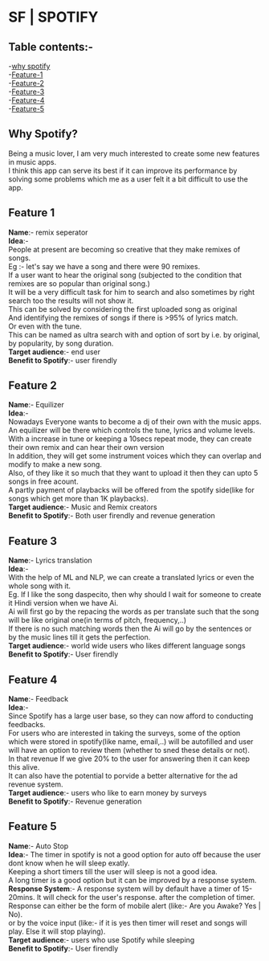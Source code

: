 # SF | SPOTIFY

## Table contents:-
-[why spotify](#why-spotify) \
-[Feature-1](#feature-1) \
-[Feature-2](#feature-2) \
-[Feature-3](#feature-3) \
-[Feature-4](#feature-4) \
-[Feature-5](#feature-5)

## Why Spotify?
Being a music lover, I am very much interested to create some new features in music apps. \
I think this app can serve its best if it can improve its performance by solving some problems which me as a user felt it a bit difficult to use the app.

## Feature 1
**Name**:- remix seperator \
**Idea**:- \
People at present are becoming so creative that they make remixes of songs. \
Eg :- let's say we have a song and there were 90 remixes. \
If a user want to hear the original song (subjected to the condition that remixes are so popular than original song.) \
It will be a very difficult task for him to search and also sometimes by right search too the results will not show it. \
This can be solved by considering the first uploaded song as original \
And identifying the remixes of songs if there is >95% of lyrics match. \
Or even with the tune. \
This can be named as ultra search with and option of sort by i.e. by original, by popularity, by song duration. \
**Target audience**:- end user \
**Benefit to Spotify**:- user firendly 

## Feature 2
**Name**:- Equilizer \
**Idea**:- \
Nowadays Everyone wants to become a dj of their own with the music apps.
An equilizer will be there which controls the tune, lyrics and volume levels. \
With a increase in tune or keeping a 10secs repeat mode, they can create their own remix and can hear their own version \
In addition, they will get some instrument voices which they can overlap and modify to make a new song. \
Also, of they like it so much that they want to upload it then they can upto 5 songs in free acount. \
A partly payment of playbacks will be offered from the spotify side(like for songs which get more than 1K playbacks). \
**Target audience**:- Music and Remix creators \
**Benefit to Spotify**:- Both user firendly and revenue generation

## Feature 3
**Name**:- Lyrics translation \
**Idea**:- \
With the help of ML and NLP, we can create a translated lyrics or even the whole song with it. \
Eg. If I like the song daspecito, then why should I wait for someone to create it Hindi version when we have Ai.  \
Ai will first go by the repacing the words as per translate such that the song will be like original one(in terms of pitch, frequency,..) \
If there is no such matching words then the Ai will go by the sentences or by the music lines till it gets the perfection. \
**Target audience**:- world wide users who likes different language songs \
**Benefit to Spotify**:- User firendly

## Feature 4
**Name**:- Feedback \
**Idea**:- \
Since Spotify has a large user base, so they can now afford to conducting feedbacks. \
For users who are interested in taking the surveys, some of the option which were stored in spotify(like name, email,..) will be autofilled and user will have an option to review them (whether to sned these details or not). \
In that revenue If we give 20% to the user for answering then it can keep this alive. \
It can also have the potential to porvide a better alternative for the ad revenue system. \
**Target audience**:- users who like to earn money by surveys \
**Benefit to Spotify**:- Revenue generation

## Feature 5
**Name**:- Auto Stop \
**Idea**:-
The timer in spotify is not a good option for auto off because the user dont know when he will sleep exatly. \
Keeping a short timers till the user will sleep is not a good idea. \
A long timer is a good option but it can be improved by a response system. \
**Response System**:-
A response system will by default have a timer of 15-20mins. It will check for the user's response. after the completion of timer. \
Response can either be the form of mobile alert (like:- Are you Awake? Yes | No). \
or by the voice input (like:- if it is yes then timer will reset and songs will play. Else it will stop playing). \
**Target audience**:- users who use Spotify while sleeping \
**Benefit to Spotify**:- User firendly
